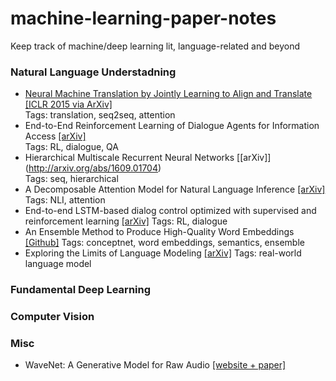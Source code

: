 # machine-learning-paper-notes
Keep track of machine/deep learning lit, language-related and beyond

### Natural Language Understadning 
* [Neural Machine Translation by Jointly Learning to Align and Translate](https://github.com/ilyaeck/machine-learning-paper-notes/blob/master/notes/joint-align-translate.md) [[ICLR 2015 via ArXiv]](https://arxiv.org/abs/1409.0473)<br>
Tags: translation, seq2seq, attention
* End-to-End Reinforcement Learning of Dialogue Agents for Information Access [[arXiv]](https://arxiv.org/abs/1609.00777) <br>
Tags: RL, dialogue, QA
* Hierarchical Multiscale Recurrent Neural Networks [[arXiv]] (http://arxiv.org/abs/1609.01704) <br>
  Tags: seq, hierarchical
* A Decomposable Attention Model for Natural Language Inference [[arXiv]](https://arxiv.org/abs/1606.01933) <br>
  Tags: NLI, attention
* End-to-end LSTM-based dialog control optimized with supervised and reinforcement learning [[arXiv]](https://arxiv.org/abs/1606.01269)
  Tags: RL, dialogue
* An Ensemble Method to Produce High-Quality Word Embeddings [[Github]](https://github.com/LuminosoInsight/conceptnet-numberbatch)
  Tags: conceptnet, word embeddings, semantics, ensemble
* Exploring the Limits of Language Modeling [[arXiv]](https://arxiv.org/abs/1602.02410)
  Tags: real-world language model 


### Fundamental Deep Learning 


### Computer Vision 


### Misc 
* WaveNet: A Generative Model for Raw Audio [[website + paper]](https://deepmind.com/blog/wavenet-generative-model-raw-audio/)
